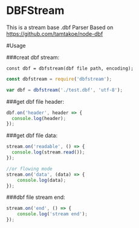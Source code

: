 DBFStream
===
This is a stream base .dbf Parser
Based on https://github.com/tamtakoe/node-dbf

#Usage

###creat dbf stream:

`const dbf = dbfstream(dbf file path, encoding);`

```js
const dbfstream = require('dbfstream');

var dbf = dbfstream('./test.dbf', 'utf-8');
```

###get dbf file header:

```js
dbf.on('header', header => {
  console.log(header);
});
```

###get dbf file data:

```js
stream.on('readable', () => {
  console.log(stream.read());
});

//or flowing mode
stream.on('data', (data) => {
    console.log(data);
});
```

###dbf file stream end:

```js
stream.on('end', () => {
    console.log('stream end');
});
```
